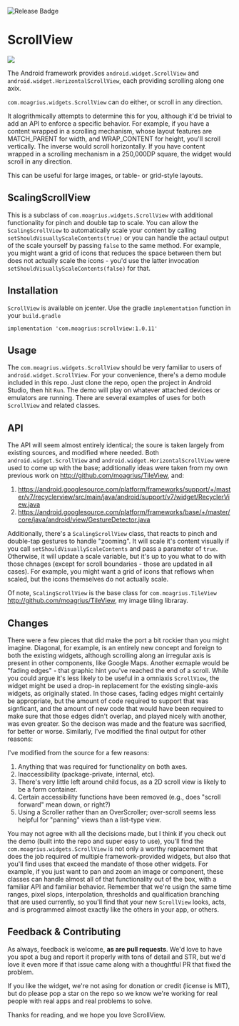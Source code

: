 ![Release Badge](https://img.shields.io/github/release/moagrius/ScrollView.svg)

# ScrollView

<img src="https://user-images.githubusercontent.com/701344/57316752-234e3000-70bc-11e9-84ef-a89c54f04fc1.gif" />

The Android framework provides `android.widget.ScrollView` and `android.widget.HorizontalScrollView`, each providing scrolling along one axix.

`com.moagrius.widgets.ScrollView` can do either, or scroll in any direction.

It alogrithmically attempts to determine this for you, although it'd be trivial to add an API to enforce a specific behavior.  For example, if you have a content wrapped in a scrolling mechanism, whose layout features are MATCH_PARENT for width, and WRAP_CONTENT for height, you'll scroll vertically.  The inverse would scroll horizontally.  If you have content wrapped in a scrolling mechanism in a 250,000DP square, the widget would scroll in any direction.

This can be useful for large images, or table- or grid-style layouts.

## ScalingScrollView

This is a subclass of `com.moagrius.widgets.ScrollView` with additional functionality for pinch and double tap to scale.  You can allow the `ScalingScrollView` to automatically scale your content by calling `setShouldVisuallyScaleContents(true)` or you can handle the actaul output of the scale yourself by passing `false` to the same method.  For example, you might want a grid of icons that reduces the space between them but does not actually scale the icons - you'd use the latter invocation `setShouldVisuallyScaleContents(false)` for that.

## Installation

`ScrollView` is available on jcenter.  Use the gradle `implementation` function in your `build.gradle`

```
implementation 'com.moagrius:scrollview:1.0.11'
```

## Usage

The `com.moagrius.widgets.ScrollView` should be very familiar to users of `android.widget.ScrollView`.  For your convenience, there's a demo module included in this repo.  Just clone the repo, open the project in Android Studio, then hit `Run`.  The demo will play on whatever attached devices or emulators are running.  There are several examples of uses for both `ScrollView` and related classes.

## API

The API will seem almost entirely identical; the soure is taken largely from existing sources, and modified where needed.  Both `android.widget.ScrollView` and `android.widget.HorizontalScrollView` were used to come up with the base; additionally ideas were taken from my own previous work on http://github.com/moagrius/TileView, and:

1. https://android.googlesource.com/platform/frameworks/support/+/master/v7/recyclerview/src/main/java/android/support/v7/widget/RecyclerView.java
1. https://android.googlesource.com/platform/frameworks/base/+/master/core/java/android/view/GestureDetector.java

Additionally, there's a `ScalingScrollView` class, that reacts to pinch and double-tap gestures to handle "zooming".  It will scale it's content visually if you call `setShouldVisuallyScaleContents` and pass a parameter of `true`.  Otherwise, it will update a scale variable, but it's up to you what to do with those chnages (except for scroll boundaries - those are updated in all cases).  For example, you might want a grid of icons that reflows when scaled, but the icons themselves do not actually scale.

Of note, `ScalingScrollView` is the base class for `com.moagrius.TileView` http://github.com/moagrius/TileView, my image tiling libraray.

## Changes

There were a few pieces that did make the port a bit rockier than you might imagine.  Diagonal, for example, is an entirely new concept and foreign to both the existing widgets, although scrolling along an irregular axis is present in other components, like Google Maps.  Another exmaple would be "fading edges" - that graphic hint you've reached the end of a scroll.  While you could argue it's less likely to be useful in a omniaxis `ScrollView`, the widget might be used a drop-in replacement for the existing single-axis widgets, as originally stated.  In those cases, fading edges might certainly be appropriate, but the amount of code required to support that was signficant, and the amount of new code that would have been required to make sure that those edges didn't overlap, and played nicely with another, was even greater.  So the decison was made and the feature was sacrified, for better or worse.  Similarly, I've modified the final output for other reasons:

I've modified from the source for a few reasons:
  
 1. Anything that was required for functionality on both axes.
 2. Inaccessibility (package-private, internal, etc).
 3. There's very little left around child focus, as a 2D scroll view is likely to be a form container.
 5. Certain accessibility functions have been removed (e.g., does "scroll forward" mean down, or right?)
 6. Using a Scroller rather than an OverScroller; over-scroll seems less helpful for "panning" views than a list-type view.

You may not agree with all the decisions made, but I think if you check out the demo (built into the repo and super easy to use), you'll find the `com.moagrius.widgets.ScrollView` is not only a worthy replacement that does the job required of multiple framework-provided widgets, but also that you'll find uses that exceed the mandate of those other widgets.  For example, if you just want to pan and zoom an image or component, these classes can handle almost all of that functionality out of the box, with a familiar API and familiar behavior.  Remember that we're usign the same time ranges, pixel slops, interpolation, thresholds and qualification branching that are used currently, so you'll find that your new `ScrollView` looks, acts, and is programmed almost exactly like the others in your app, or others.

## Feedback & Contributing

As always, feedback is welcome, **as are pull requests**.  We'd love to have you spot a bug and report it properly with tons of detail and STR, but we'd love it even more if that issue came along with a thoughtful PR that fixed the problem.

If you like the widget, we're not asing for donation or credit (license is MIT), but do please pop a star on the repo so we know we're working for real people with real apps and real problems to solve.

Thanks for reading, and we hope you love ScrollView.
